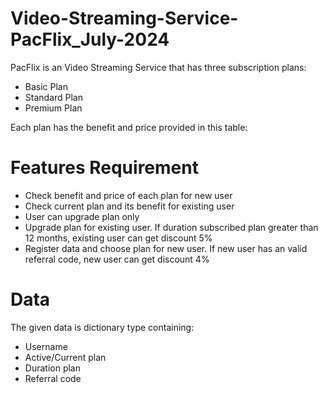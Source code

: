 # Video-Streaming-Service-PacFlix_July-2024

PacFlix is an Video Streaming Service that has three subscription plans:

- Basic Plan
- Standard Plan
- Premium Plan

Each plan has the benefit and price provided in this table:

# Features Requirement

- Check benefit and price of each plan for new user
- Check current plan and its benefit for existing user
- User can upgrade plan only
- Upgrade plan for existing user. If duration subscribed plan greater than 12 months, existing user can get discount 5%
- Register data and choose plan for new user. If new user has an valid referral code, new user can get discount 4%

# Data
The given data is dictionary type containing:
- Username
- Active/Current plan
- Duration plan
- Referral code
